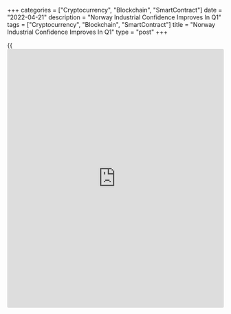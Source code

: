 +++
categories = ["Cryptocurrency", "Blockchain", "SmartContract"]
date = "2022-04-21"
description = "Norway Industrial Confidence Improves In Q1"
tags = ["Cryptocurrency", "Blockchain", "SmartContract"]
title = "Norway Industrial Confidence Improves In Q1"
type = "post"
+++

{{<iframe id="large-banner" src="https://www.bounty.group/#slide=15.0" width="100%" height="600" scrolling="no" style="border: 0px solid rgb(216, 221, 230); border-radius: 3px;">}}

Norway's industrial confidence improved in the first quarter, data from
Statistics Norway showed on Thursday.

The industrial confidence index rose to 8.8 in the first quarter from
8.6 in the fourth quarter.

The sub-index for the total volume of production increased to 56.0 in
the first quarter from 54.5 in the preceding quarter.

The indicator for the average employment rose to 57.6 in the first
quarter from 55.5 in the prior quarter.

The measure of confidence for the orders received in the domestic market
increased to 55.6 in the first quarter and the index for orders received
in the foreign market rose to 56.6.

Looking ahead, businesses continue to expect production growth in the
first quarter and employment expectations improved. Order expectations
for both home and foreign [markets][1] increased.

For comments and feedback [contact](https://www.playgroundfx.com/contact/): editorial@rtt[news](https://www.letsplayfx.com/blog/forex-news-website/).com

[Economic News][2]

 **What parts of the world are seeing the best (and worst) economic
performances lately? Click[here][3] to check out our [Econ Scorecard][3]
and find out! See up-to-the-moment [ranking](https://www.playgroundfx.com/blog/crypto-exchange-ranking/)s for the best and worst
performers in [GDP][3], [unemployment rate][4], [inflation][5] and much
more.**

   1. www.rtt[news](https://www.letsplayfx.com/blog/forex-news-website/).com/Content/Markets.aspx
   2. www.rtt[news](https://www.letsplayfx.com/blog/forex-news-website/).com/Content/EconomicNews.aspx
   3. www.rtt[news](https://www.letsplayfx.com/blog/forex-news-website/).com/economic-scorecard/world-rank/GDP/highest-performance.aspx
   4. www.rtt[news](https://www.letsplayfx.com/blog/forex-news-website/).com/economic-scorecard/world-rank/unemployment-rate/lowest-performance.aspx
   5. www.rtt[news](https://www.letsplayfx.com/blog/forex-news-website/).com/economic-scorecard/world-rank/CPI/highest-performance.aspx